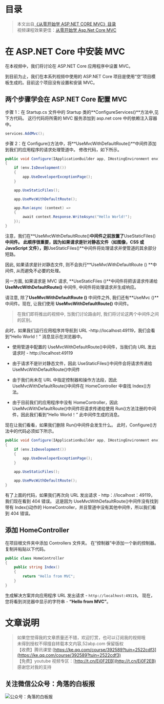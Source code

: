 # 目录

> 本文出自[《从零开始学 ASP.NET CORE MVC》目录](https://www.52abp.com/wiki/mvc/0.1.4/1.Intro) </br>
> 视频课程效果更佳：[从零开始学 Asp.Net Core MVC](https://study.163.com/course/courseMain.htm?courseId=1209215803&share=2&shareId=400000000309007) </br>

# 在 ASP.NET Core 中安装 MVC

在本视频中，我们将讨论在 ASP.NET Core 应用程序中设置 MVC。

到目前为止，我们在本系列视频中使用的 ASP.NET Core 项目是使用“空”项目模板生成的。目前这个项目没有设置和安装 MVC。

## 两个步骤学会在 ASP.NET Core 配置 MVC

步骤 1：在 Startup.cs 文件中的 Startup 类的**ConfigureServices()**方法中,见下方代码。 这行代码将所需的 MVC 服务添加到 asp.net core 中的依赖注入容器中。

```csharp
services.AddMvc();
```

步骤 2：在 Configure()方法中，将**UseMvcWithDefaultRoute()**中间件添加到我们的应用程序的请求处理管道中。 修改代码，如下所示。

```csharp
public void Configure(IApplicationBuilder app, IHostingEnvironment env)
{
    if (env.IsDevelopment())
    {
        app.UseDeveloperExceptionPage();
    }

    app.UseStaticFiles();

    app.UseMvcWithDefaultRoute();

    app.Run(async (context) =>
    {
        await context.Response.WriteAsync("Hello World!");
    });
}
```

注意，我们在**UseMvcWithDefaultRoute()**中间件之前放置了**UseStaticFiles()**中间件。 此顺序很重要，因为如果请求是针对静态文件（如图像，CSS 或 JavaScript 文件），则**UseStaticFiles()**中间件将处理请求并使管道的其余部分短路。

因此, 如果请求是针对静态文件, 则不会执行**UseMvcWithDefaultRoute () **中间件, 从而避免不必要的处理。

另一方面, 如果请求是 MVC 请求, **UseStaticFiles ()**中间件将把该请求传递给 **UseMvcWithDefaultRoute()** 中间件, 中间件将处理请求并生成响应。

请注意, 除了**UseMvcWithDefaultRoute ()** 中间件之外, 我们还有**UseMvc ()**中间件。现在, 让我们使用 **UseMvcWithDefaultRoute()** 中间件。

> 在我们即将推出的视频中, 当我们讨论路由时, 我们将讨论这两个中间件之间的区别。

此时，如果我们运行应用程序并导航到 URL -http://localhost:49119，我们会看到“Hello World！” 消息显示在浏览器中。

- 使用管道中配置的 UseMvcWithDefaultRoute()中间件，当我们向 URL 发出请求时 - http://localhost:49119

- 由于请求不是针对静态文件，因此 UseStaticFiles()中间件会将请求传递给 UseMvcWithDefaultRoute()中间件

- 由于我们尚未在 URL 中指定控制器和操作方法段，因此 UseMvcWithDefaultRoute()中间件在 HomeController 中查找 Index()方法。

- 由于目前我们的应用程序中没有 HomeController，因此 UseMvcWithDefaultRoute()中间件将请求传递给使用 Run()方法注册的中间件，因此我们看到“Hello World！” 此中间件生成的消息。

现在让我们看看，如果我们删除 Run()中间件会发生什么。 此时，Configure()方法中的代码必须如下所示。

```csharp
public void Configure(IApplicationBuilder app, IHostingEnvironment env)
{
    if (env.IsDevelopment())
    {
        app.UseDeveloperExceptionPage();
    }

    app.UseStaticFiles();

    app.UseMvcWithDefaultRoute();
}
```

有了上面的代码，如果我们再次向 URL 发出请求 - http：//localhost：49119，我们现在看到 404 错误。 这是因为 UseMvcWithDefaultRoute()中间件没有找到带有 Index()动作的 HomeController，并且管道中没有其他中间件，所以我们看到 404 错误。

## 添加 HomeController

在项目根文件夹中添加 Controllers 文件夹。 在“控制器”中添加一个新的控制器。 复制并粘贴以下代码。

```csharp
public class HomeController
{
    public string Index()
    {
        return "Hello from MVC";
    }
}
```

生成解决方案并向应用程序 URL 发出请求 - `http://localhost:49119`。 现在，您将看到浏览器中显示的字符串 - **“Hello from MVC”**。

# 文章说明

> 如果您觉得我的文章质量还不错，欢迎打赏，也可以订阅我的视频哦 </br>
> 未得到授权不得擅自转载本文内容,52abp.com 保留版权 </br>
> 【收费】腾讯课堂:[https://ke.qq.com/course/392589?tuin=2522cdf3](https://ke.qq.com/course/392589?tuin=2522cdf3) </br>
> 【免费】youtube 视频专区：[http://t.cn/Ei0F2EB](http://t.cn/Ei0F2EB) </br>
> 感谢您对我的支持

## 关注微信公众号：角落的白板报

![公众号：角落的白板报](https://git.imweb.io/werltm/picturebed/raw/master/yoyomooc/aspnet/jiaoluowechat.png)

